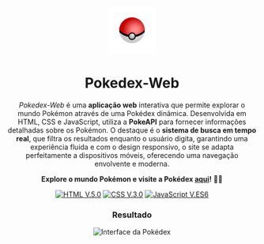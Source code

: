 <div align="center">
  
<img src="./assets/images/pokeball.png" width=96 alt="Ícone da Pokédex">

# Pokedex-Web
  
*Pokedex-Web* é uma **aplicação web** interativa que permite explorar o mundo Pokémon através de uma Pokédex dinâmica. Desenvolvida em HTML, CSS e JavaScript, utiliza a **PokeAPI** para fornecer informações detalhadas sobre os Pokémon. O destaque é o **sistema de busca em tempo real**, que filtra os resultados enquanto o usuário digita, garantindo uma experiência fluida e com o design responsivo, o site se adapta perfeitamente a dispositivos móveis, oferecendo uma navegação envolvente e moderna.

**Explore o mundo Pokémon e visite a Pokédex [aqui](https://abelarduu.github.io/Pokedex-Web/)!** 🌟🐾

[![HTML V.5.0](https://img.shields.io/badge/HTML-E34F26?style=for-the-badge&logo=html5&logoColor=white)](https://developer.mozilla.org/en-US/docs/Web/HTML)
[![CSS V.3.0](https://img.shields.io/badge/CSS-1572B6?style=for-the-badge&logo=css3&logoColor=white)](https://developer.mozilla.org/en-US/docs/Web/CSS)
[![JavaScript V.ES6](https://img.shields.io/badge/JavaScript-F7DF1E?style=for-the-badge&logo=javascript&logoColor=black)](https://developer.mozilla.org/en-US/docs/Web/JavaScript)

### Resultado
![Interface da Pokédex](img/interface.gif)

</div>
